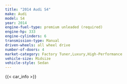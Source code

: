 ```yaml
---
title: "2014 Audi S4"
make: Audi
model: S4
year: 2014
engine-fuel-type: premium unleaded (required)
engine-hp: 333
engine-cylinders: 6
transmission-type: Manual
driven-wheels: all wheel drive
number-of-doors: 4
market-category: Factory Tuner,Luxury,High-Performance
vehicle-size: Midsize
vehicle-style: Sedan
---
```


{{< car_info >}}
